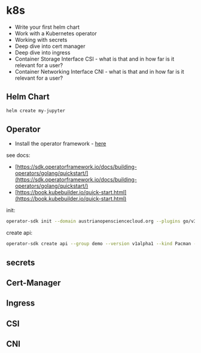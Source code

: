 # k8s

- Write your first helm chart
- Work with a Kubernetes operator
- Working with secrets
- Deep dive into cert manager
- Deep dive into ingress
- Container Storage Interface CSI - what is that and in how far is it relevant for a user?
- Container Networking Interface CNI - what is that and in how far is it relevant for a user?

## Helm Chart

```sh
helm create my-jupyter
```

## Operator

- Install the operator framework - [here](https://sdk.operatorframework.io/docs/installation/)

see docs:

- [https://sdk.operatorframework.io/docs/building-operators/golang/quickstart/](https://sdk.operatorframework.io/docs/building-operators/golang/quickstart/)
- [https://book.kubebuilder.io/quick-start.html](https://book.kubebuilder.io/quick-start.html)

init:

```sh
operator-sdk init --domain austrianopensciencecloud.org --plugins go/v3 --owner "Thomas Weber" --project-version 3 --project-name "adls" --repo github.com/AustrianDataLAB/smol6s/operator-demo
```

create api:

```sh
operator-sdk create api --group demo --version v1alpha1 --kind Pacman --plural pacmans --resource --controller --namespaced
```

## secrets

## Cert-Manager

## Ingress

## CSI

## CNI
